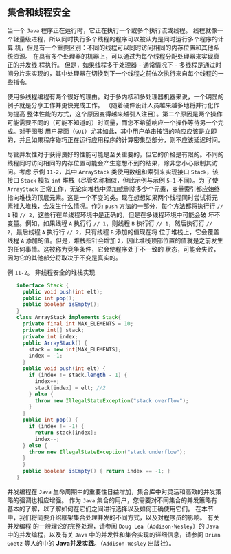 ## 集合和线程安全

当一个 `Java` 程序正在运行时，它正在执行一个或多个执行流或线程。 线程就像一个轻量级进程，所以同时执行多个线程的程序可以被认为是同时运行多个程序的计算
机，但是有一个重要区别：不同的线程可以同时访问相同的内存位置和其他系统资源。 在具有多个处理器的机器上，可以通过为每个线程分配处理器来实现真正的并发线
程执行。 但是，如果线程多于处理器 - 通常情况下 - 多线程是通过时间分片来实现的，其中处理器在切换到下一个线程之前依次执行来自每个线程的一些指令。

使用多线程编程有两个很好的理由。对于多内核和多处理器机器来说，一个明显的例子就是分享工作并更快完成工作。 （随着硬件设计人员越来越多地将并行化作为提高
整体性能的方式，这个原因变得越来越引人注目）。第二个原因是两个操作可能需要不同的（可能不知道的）时间量，而您不希望响应一个操作等待另一个完成。对于图形
用户界面（`GUI`）尤其如此，其中用户单击按钮的响应应该是立即的，并且如果程序碰巧正在运行应用程序的计算密集型部分，则不应该延迟时间。

尽管并发性对于获得良好的性能可能是至关重要的，但它的价格是有限的。不同的线程同时访问相同的内存位置可能会产生意想不到的结果，除非您小心限制其访问。考虑
示例 `11-2`，其中 `ArrayStack` 类使用数组和索引来实现接口 `Stack`，该接口 `Stack` 模拟 `int` 堆栈（尽管名称相似，但此示例与示例 `5-1` 不同）。为
了使 `ArrayStack` 正常工作，无论向堆栈中添加或删除多少个元素，变量索引都应始终指向堆栈的顶层元素。这是一个不变的类。现在想想如果两个线程同时尝试将元
素推入堆栈，会发生什么情况。作为 `push` 方法的一部分，每个方法都将执行行 `// 1` 和 `// 2`，这些行在单线程环境中是正确的，但是在多线程环境中可能会破
坏不变量。例如，如果线程 `A` 执行行 `// 1`，则线程 `B` 执行行 `// 1`，然后执行行 `// 2`，最后线程 `A` 执行行 `// 2`，只有线程 `B` 添加的值现在将
位于堆栈上，它会覆盖线程 `A` 添加的值。但是，堆栈指针会增加 `2`，因此堆栈顶部位置的值就是之前发生的任何事情。这被称为竞争条件，它会使程序处于不一致的
状态，可能会失败，因为它的其他部分将取决于不变是真实的。

例 `11-2`。 非线程安全的堆栈实现

```java
   interface Stack {
     public void push(int elt);
     public int pop();
     public boolean isEmpty();
   }
   class ArrayStack implements Stack{
     private final int MAX_ELEMENTS = 10;
     private int[] stack;
     private int index;
     public ArrayStack() {
       stack = new int[MAX_ELEMENTS];
       index = -1;
     }
     public void push(int elt) {
       if (index != stack.length - 1) {
         index++; 
         stack[index] = elt; //2
       } else {
         throw new IllegalStateException("stack overflow");
       }
     }
     public int pop() {
       if (index != -1) {
         return stack[index];
         index--;
     } else {
       throw new IllegalStateException("stack underflow");
     }
     }
     public boolean isEmpty() { return index == -1; }
   }
```

并发编程在 `Java` 生命周期中的重要性日益增加，集合库中对灵活和高效的并发策略的强调也相应增强。 作为 `Java` 集合的用户，您需要对不同集合的并发策略有
基本的了解，以了解如何在它们之间进行选择以及如何正确使用它们。 在本节中，我们将简要介绍框架集合处理并发的不同方式，以及对程序员的影响。 有关并发编程
的一般理论的完整处理，请参阅 `Doug Lea`（`Addison-Wesley`）的 `Java` 中的并发编程，以及有关 `Java` 中的并发性和集合实现的详细信息，请参阅
`Brian Goetz` 等人的中的 **Java并发实践**。（`Addison-Wesley` 出版社）。








































